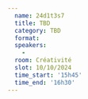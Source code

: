 ```yaml
---
  name: 24d1t3s7
  title: TBD
  category: TBD
  format: 
  speakers: 
    - 
  room: Créativité
  slot: 10/10/2024
  time_start: '15h45'
  time_end: '16h30'
---
```

